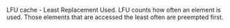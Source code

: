 LFU cache - Least Replacement Used. LFU counts how often an element is used. Those elements that are accessed the least often are preempted first.
